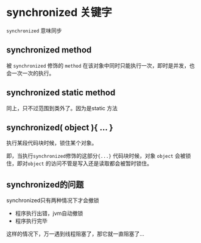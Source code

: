 # synchronized 关键字

`synchronized` 意味同步



## synchronized method

被 `synchronized` 修饰的 `method` 在该对象中同时只能执行一次，即时是并发，也会一次一次的执行。



## synchronized static method

同上，只不过范围到类外了。因为是static 方法



## synchronized( object ){ … }

执行某段代码块时候，锁住某个对象。

即，当执行`synchronized`修饰的这部分`{...}` 代码块时候，对象 `object` 会被锁住，即对`object` 的访问不管是写入还是读取都会被暂时锁住。



## synchronized的问题

synchronized只有两种情况下才会撤锁

+ 程序执行出错，jvm自动撤锁
+ 程序执行完毕

这样的情况下，万一遇到线程阻塞了，那它就一直阻塞了...
